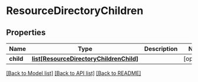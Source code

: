 # ResourceDirectoryChildren

## Properties
Name | Type | Description | Notes
------------ | ------------- | ------------- | -------------
**child** | [**list[ResourceDirectoryChildrenChild]**](ResourceDirectoryChildrenChild.md) |  | [optional] 

[[Back to Model list]](../README.md#documentation-for-models) [[Back to API list]](../README.md#documentation-for-api-endpoints) [[Back to README]](../README.md)


